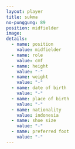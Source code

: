 ```yaml
---
layout: player
title: sukma
no-punggung: 89
position: midfielder
image:
details:
  - name: position
    value: midfielder
  - name: role
    value: cmf
  - name: height
    value: "-"
  - name: weight
    value: "-"
  - name: date of birth
    value: "-"
  - name: place of birth
    value: "-"
  - name: nationality
    value: indonesia
  - name: shoe size
    value: "-"
  - name: preferred foot
    value: "-"
---
```

